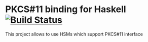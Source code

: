 PKCS#11 binding for Haskell [![Build Status](https://travis-ci.org/denisenkom/hspkcs11.svg)](https://travis-ci.org/denisenkom/hspkcs11)
===========================

This project allows to use HSMs which support PKCS#11 interface
